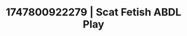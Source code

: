 ---
categories:
- Tasteful nudity
- Intimate reveal
- Whipped cream play
- Sensual teasing
- Morning seduction
image: /assets/images/1747800922279.webp
layout: post
seo:
  description: Featured content with sensual Scat Fetish, ABDL Play. HD images available.
  keywords: Scat Fetish, ABDL Play
  og_image: /assets/images/1747800922279.webp
  schema_type: VisualArtwork
tags:
- ABDL Play
- '#1747800922279'
- Scat Fetish
title: 1747800922279 | Scat Fetish ABDL Play
---